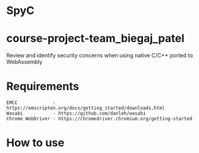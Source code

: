 # SpyC
# course-project-team_biegaj_patel

Review and identify security concerns when using native C/C++ ported to WebAssembly

# Requirements 
```
EMCC             - https://emscripten.org/docs/getting_started/downloads.html
Wasabi           - https://github.com/danleh/wasabi
Chrome WebDriver - https://chromedriver.chromium.org/getting-started
```

# How to use
